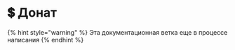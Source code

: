 # 💲 Донат

{% hint style="warning" %}
Эта документационная ветка еще в процессе написания
{% endhint %}

